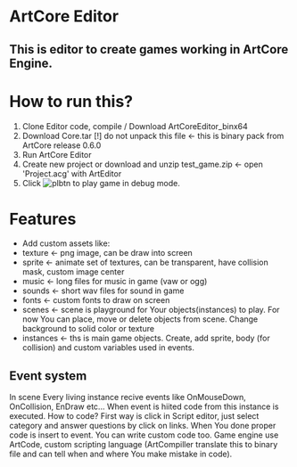 # ArtCore Editor
## This is editor to create games working in ArtCore Engine.
# How to run this?
1. Clone Editor code, compile / Download ArtCoreEditor_binx64
2. Download Core.tar [!] do not unpack this file <- this is binary pack from ArtCore release 0.6.0
3. Run ArtCore Editor
4. Create new project or download and unzip test_game.zip <- open 'Project.acg' with ArtEditor
5. Click  ![plbtn](https://user-images.githubusercontent.com/5814733/205962203-646bf87c-2777-4d2d-b783-6e951fad7b4d.png) to play game in debug mode.

# Features
* Add custom assets like:
* texture <- png image, can be draw into screen
* sprite <- animate set of textures, can be transparent, have collision mask, custom image center
* music <- long files for music in game (vaw or ogg)
* sounds <- short wav files for sound in game
* fonts <- custom fonts to draw on screen
* scenes <- scene is playground for Your objects(instances) to play. For now You can place, move or delete objects from scene. Change background to solid color or texture
* instances <- ths is main game objects. Create, add sprite, body (for collision) and custom variables used in events.
## Event system
In scene Every living instance recive events like OnMouseDown, OnCollision, EnDraw etc... When event is hiited code from this instance is executed. How to code? First way is click in Script editor, just select category and answer questions by click on links. When You done proper code is insert to event. You can write custom code too. Game engine use ArtCode, custom scripting language (ArtCompiller translate this to binary file and can tell when and where You make mistake in code).
